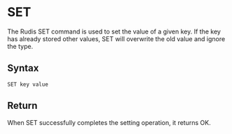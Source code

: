 # SET

The Rudis SET command is used to set the value of a given key. If the key has already stored other values, SET will overwrite the old value and ignore the type.

## Syntax

```
SET key value
```

## Return

When SET successfully completes the setting operation, it returns OK.